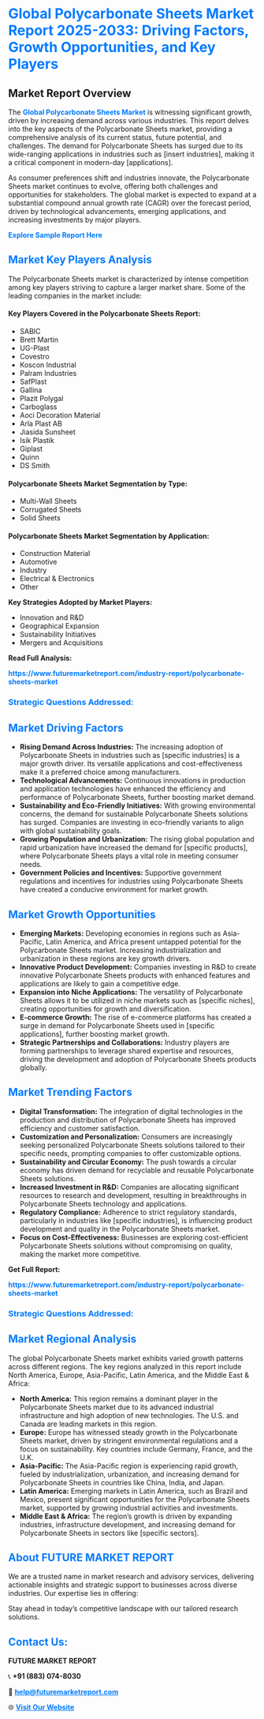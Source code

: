 <h1 style="color: #007BFF;">Global Polycarbonate Sheets Market Report 2025-2033: Driving Factors, Growth Opportunities, and Key Players</h1>

<section id="overview">
<h2>Market Report Overview</h2>
<p>The <a href="https://www.futuremarketreport.com/industry-report/polycarbonate-sheets-market" style="color: #007BFF; text-decoration: none;"><strong>Global Polycarbonate Sheets Market</strong></a> is witnessing significant growth, driven by increasing demand across various industries. This report delves into the key aspects of the Polycarbonate Sheets market, providing a comprehensive analysis of its current status, future potential, and challenges. The demand for Polycarbonate Sheets has surged due to its wide-ranging applications in industries such as [insert industries], making it a critical component in modern-day [applications].</p>
<p>As consumer preferences shift and industries innovate, the Polycarbonate Sheets market continues to evolve, offering both challenges and opportunities for stakeholders. The global market is expected to expand at a substantial compound annual growth rate (CAGR) over the forecast period, driven by technological advancements, emerging applications, and increasing investments by major players.</p>
</section>

<section id="overview">
<p><a href="https://www.futuremarketreport.com/request-sample/reportId=114974" style="color: #007BFF; text-decoration: none;"><strong>Explore Sample Report Here</strong></a></p>
</section>

<section id="key-players">
<h2 style="color: #007BFF;">Market Key Players Analysis</h2>
<p>The Polycarbonate Sheets market is characterized by intense competition among key players striving to capture a larger market share. Some of the leading companies in the market include:</p>
<h4>Key Players Covered in the Polycarbonate Sheets Report:</h4>
<ul><li>SABIC</li><li>Brett Martin</li><li>UG-Plast</li><li>Covestro</li><li>Koscon Industrial</li><li>Palram Industries</li><li>SafPlast</li><li>Gallina</li><li>Plazit Polygal</li><li>Carboglass</li><li>Aoci Decoration Material</li><li>Arla Plast AB</li><li>Jiasida Sunsheet</li><li>Isik Plastik</li><li>Giplast</li><li>Quinn</li><li>DS Smith</li></ul>
<h4>Polycarbonate Sheets Market Segmentation by Type:</h4>
<ul><li>Multi-Wall Sheets</li><li>Corrugated Sheets</li><li>Solid Sheets</li></ul>

<h4>Polycarbonate Sheets Market Segmentation by Application:</h4>
<ul><li>Construction Material</li><li>Automotive</li><li>Industry</li><li>Electrical &amp; Electronics</li><li>Other</li></ul>
<p><strong>Key Strategies Adopted by Market Players:</strong></p>
<ul>
<li>Innovation and R&D</li>
<li>Geographical Expansion</li>
<li>Sustainability Initiatives</li>
<li>Mergers and Acquisitions</li>
</ul>
</section>

<section>
<p><strong>Read Full Analysis: </strong></p><a href="https://www.futuremarketreport.com/industry-report/polycarbonate-sheets-market" style="color: #007BFF; text-decoration: none;"><strong>https://www.futuremarketreport.com/industry-report/polycarbonate-sheets-market</strong></a>
<h3 style="color: #007BFF;">Strategic Questions Addressed:</h3>
</section>

<section id="driving-factors">
<h2 style="color: #007BFF;">Market Driving Factors</h2>
<ul>
<li><strong>Rising Demand Across Industries:</strong> The increasing adoption of Polycarbonate Sheets in industries such as [specific industries] is a major growth driver. Its versatile applications and cost-effectiveness make it a preferred choice among manufacturers.</li>
<li><strong>Technological Advancements:</strong> Continuous innovations in production and application technologies have enhanced the efficiency and performance of Polycarbonate Sheets, further boosting market demand.</li>
<li><strong>Sustainability and Eco-Friendly Initiatives:</strong> With growing environmental concerns, the demand for sustainable Polycarbonate Sheets solutions has surged. Companies are investing in eco-friendly variants to align with global sustainability goals.</li>
<li><strong>Growing Population and Urbanization:</strong> The rising global population and rapid urbanization have increased the demand for [specific products], where Polycarbonate Sheets plays a vital role in meeting consumer needs.</li>
<li><strong>Government Policies and Incentives:</strong> Supportive government regulations and incentives for industries using Polycarbonate Sheets have created a conducive environment for market growth.</li>
</ul>
</section>

<section id="growth-opportunities">
<h2 style="color: #007BFF;">Market Growth Opportunities</h2>
<ul>
<li><strong>Emerging Markets:</strong> Developing economies in regions such as Asia-Pacific, Latin America, and Africa present untapped potential for the Polycarbonate Sheets market. Increasing industrialization and urbanization in these regions are key growth drivers.</li>
<li><strong>Innovative Product Development:</strong> Companies investing in R&D to create innovative Polycarbonate Sheets products with enhanced features and applications are likely to gain a competitive edge.</li>
<li><strong>Expansion into Niche Applications:</strong> The versatility of Polycarbonate Sheets allows it to be utilized in niche markets such as [specific niches], creating opportunities for growth and diversification.</li>
<li><strong>E-commerce Growth:</strong> The rise of e-commerce platforms has created a surge in demand for Polycarbonate Sheets used in [specific applications], further boosting market growth.</li>
<li><strong>Strategic Partnerships and Collaborations:</strong> Industry players are forming partnerships to leverage shared expertise and resources, driving the development and adoption of Polycarbonate Sheets products globally.</li>
</ul>
</section>

<section id="trending-factors">
<h2 style="color: #007BFF;">Market Trending Factors</h2>
<ul>
<li><strong>Digital Transformation:</strong> The integration of digital technologies in the production and distribution of Polycarbonate Sheets has improved efficiency and customer satisfaction.</li>
<li><strong>Customization and Personalization:</strong> Consumers are increasingly seeking personalized Polycarbonate Sheets solutions tailored to their specific needs, prompting companies to offer customizable options.</li>
<li><strong>Sustainability and Circular Economy:</strong> The push towards a circular economy has driven demand for recyclable and reusable Polycarbonate Sheets solutions.</li>
<li><strong>Increased Investment in R&D:</strong> Companies are allocating significant resources to research and development, resulting in breakthroughs in Polycarbonate Sheets technology and applications.</li>
<li><strong>Regulatory Compliance:</strong> Adherence to strict regulatory standards, particularly in industries like [specific industries], is influencing product development and quality in the Polycarbonate Sheets market.</li>
<li><strong>Focus on Cost-Effectiveness:</strong> Businesses are exploring cost-efficient Polycarbonate Sheets solutions without compromising on quality, making the market more competitive.</li>
</ul>
</section>

<section>
<p><strong>Get Full Report: </strong></p><a href="https://www.futuremarketreport.com/industry-report/polycarbonate-sheets-market" style="color: #007BFF; text-decoration: none;"><strong>https://www.futuremarketreport.com/industry-report/polycarbonate-sheets-market</strong></a>
<h3 style="color: #007BFF;">Strategic Questions Addressed:</h3>
</section>


<section id="regional-analysis">
<h2 style="color: #007BFF;">Market Regional Analysis</h2>
<p>The global Polycarbonate Sheets market exhibits varied growth patterns across different regions. The key regions analyzed in this report include North America, Europe, Asia-Pacific, Latin America, and the Middle East & Africa:</p>
<ul>
<li><strong>North America:</strong> This region remains a dominant player in the Polycarbonate Sheets market due to its advanced industrial infrastructure and high adoption of new technologies. The U.S. and Canada are leading markets in this region.</li>
<li><strong>Europe:</strong> Europe has witnessed steady growth in the Polycarbonate Sheets market, driven by stringent environmental regulations and a focus on sustainability. Key countries include Germany, France, and the U.K.</li>
<li><strong>Asia-Pacific:</strong> The Asia-Pacific region is experiencing rapid growth, fueled by industrialization, urbanization, and increasing demand for Polycarbonate Sheets in countries like China, India, and Japan.</li>
<li><strong>Latin America:</strong> Emerging markets in Latin America, such as Brazil and Mexico, present significant opportunities for the Polycarbonate Sheets market, supported by growing industrial activities and investments.</li>
<li><strong>Middle East & Africa:</strong> The region’s growth is driven by expanding industries, infrastructure development, and increasing demand for Polycarbonate Sheets in sectors like [specific sectors].</li>
</ul>
</section>

<footer>
<h2 style="color: #007BFF;">About FUTURE MARKET REPORT</h2>
<p>We are a trusted name in market research and advisory services, delivering actionable insights and strategic support to businesses across diverse industries. Our expertise lies in offering:</p>

<p>Stay ahead in today’s competitive landscape with our tailored research solutions.</p>

<h2 style="color: #007BFF;">Contact Us:</h2>
<p><strong>FUTURE MARKET REPORT</strong></p>
<p>📞 <strong>+91 (883) 074-8030</strong></p>
<p>📧 <strong><a href="mailto:help@futuremarketreport.com" style="color: #007BFF;">help@futuremarketreport.com</a></strong></p>
<p>🌐 <strong><a href="https://www.futuremarketreport.com/" style="color: #007BFF;">Visit Our Website</a></strong></p>
</footer>